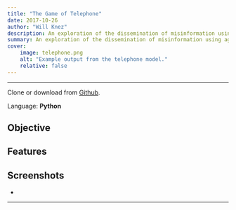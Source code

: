 ```yaml
---
title: "The Game of Telephone"
date: 2017-10-26
author: "Will Knez"
description: An exploration of the dissemination of misinformation using agent-based modeling.
summary: An exploration of the dissemination of misinformation using agent-based modeling.
cover:
    image: telephone.png
    alt: "Example output from the telephone model."
    relative: false
---
```


---

Clone or download from [Github](https://github.com/wbknez/telephone).

Language: **Python**

## Objective


## Features


## Screenshots

+ 

---
